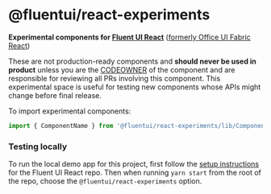 # @fluentui/react-experiments

**Experimental components for [Fluent UI React](https://developer.microsoft.com/en-us/fluentui)**
([formerly Office UI Fabric React](https://developer.microsoft.com/en-us/office/blogs/ui-fabric-is-evolving-into-fluent-ui/))

These are not production-ready components and **should never be used in product** unless you are the [CODEOWNER](https://github.com/microsoft/fluentui/blob/master/.github/CODEOWNERS) of the component and are responsible for reviewing all PRs involving this component. This experimental space is useful for testing new components whose APIs might change before final release.

To import experimental components:

```js
import { ComponentName } from '@fluentui/react-experiments/lib/ComponentName';
```

### Testing locally

To run the local demo app for this project, first follow the [setup instructions](https://github.com/microsoft/fluentui/wiki/Setup) for the Fluent UI React repo. Then when running `yarn start` from the root of the repo, choose the `@fluentui/react-experiments` option.
